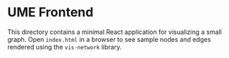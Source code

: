 # UME Frontend

This directory contains a minimal React application for visualizing a small graph.
Open `index.html` in a browser to see sample nodes and edges rendered using the
`vis-network` library.
